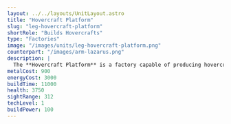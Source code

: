 ```yaml
---
layout: ../../layouts/UnitLayout.astro
title: "Hovercraft Platform"
slug: "leg-hovercraft-platform"
shortRole: "Builds Hovercrafts"
type: "Factories"
image: "/images/units/leg-hovercraft-platform.png"
counterpart: "/images/arm-lazarus.png"
description: |
  The **Hovercraft Platform** is a factory capable of producing hovercraft units and can only be built on land.
metalCost: 900
energyCost: 3000
buildTime: 11000
health: 3750
sightRange: 312
techLevel: 1
buildPower: 100
---
```

